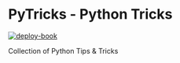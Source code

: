 # PyTricks - Python Tricks

[![deploy-book](https://github.com/jimit105/pytricks/workflows/deploy-book/badge.svg)](https://github.com/jimit105/pytricks/actions?query=workflow%3Adeploy-book)

Collection of Python Tips & Tricks
